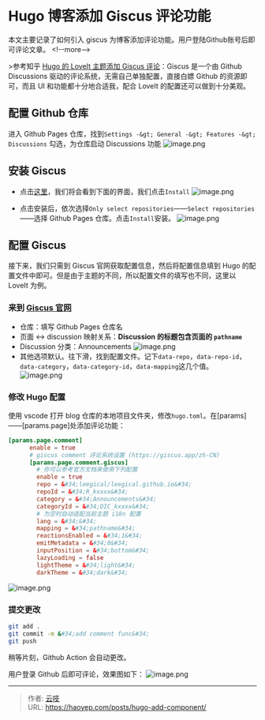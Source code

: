 # Hugo 博客添加 Giscus 评论功能

本文主要记录了如何引入 giscus 为博客添加评论功能。用户登陆Github账号后即可评论文章。
&lt;!--more--&gt;

&gt;参考知乎 [Hugo 的 LoveIt 主题添加 Giscus 评论](https://zhuanlan.zhihu.com/p/642438343)：Giscus 是一个由 Github Discussions 驱动的评论系统，无需自己单独配置，直接白嫖 Github 的资源即可，而且 UI 和功能都十分地合适我，配合 LoveIt 的配置还可以做到十分美观。

## 配置 Github 仓库
进入 Github Pages 仓库，找到`Settings -&gt; General -&gt; Features -&gt; Discussions` 勾选，为仓库启动 Discussions 功能
![image.png](https://cdn.haoyep.com/gh/leegical/Blog_img/md_img202311081213743.png)

## 安装 Giscus
- 点击[这里](https://github.com/apps/giscus)，我们将会看到下面的界面，我们点击`Install`
![image.png](https://cdn.haoyep.com/gh/leegical/Blog_img/md_img202311081216731.png)

- 点击安装后，依次选择`Only select repositories`——`Select repositories`——选择 Github Pages 仓库。点击`Install`安装。
![image.png](https://cdn.haoyep.com/gh/leegical/Blog_img/md_img202311081217166.png)
## 配置 Giscus
接下来，我们只需到 Giscus 官网获取配置信息，然后将配置信息填到 Hugo 的配置文件中即可。但是由于主题的不同，所以配置文件的填写也不同，这里以 LoveIt 为例。
### 来到 [Giscus 官网](https://giscus.app/zh-CN)
- 仓库：填写 Github Pages 仓库名
- 页面 ↔️ discussion 映射关系：**Discussion 的标题包含页面的 `pathname`**
- Discussion 分类：Announcements
![image.png](https://cdn.haoyep.com/gh/leegical/Blog_img/md_img202311081221150.png)
- 其他选项默认。往下滑，找到配置文件。记下`data-repo`，`data-repo-id`，`data-category`，`data-category-id`，`data-mapping`这几个值。
![image.png](https://cdn.haoyep.com/gh/leegical/Blog_img/md_img202311081226064.png)
### 修改 Hugo 配置
使用 vscode 打开 blog 仓库的本地项目文件夹，修改`hugo.toml`。在[params]——[params.page]处添加评论功能：
```toml
[params.page.comment]
      enable = true
      # giscus comment 评论系统设置 (https://giscus.app/zh-CN)
      [params.page.comment.giscus]
        # 你可以参考官方文档来使用下列配置
        enable = true
        repo = &#34;leegical/leegical.github.io&#34;
        repoId = &#34;R_kxxxx&#34;
        category = &#34;Announcements&#34;
        categoryId = &#34;DIC_kxxxx&#34;
        # 为空时自动适配当前主题 i18n 配置
        lang = &#34;&#34;
        mapping = &#34;pathname&#34;
        reactionsEnabled = &#34;1&#34;
        emitMetadata = &#34;0&#34;
        inputPosition = &#34;bottom&#34;
        lazyLoading = false
        lightTheme = &#34;light&#34;
        darkTheme = &#34;dark&#34;
```
![image.png](https://cdn.haoyep.com/gh/leegical/Blog_img/md_img202311081236503.png)

### 提交更改
```bash
git add .
git commit -m &#34;add comment func&#34;
git push
```
稍等片刻，Github Action 会自动更改。

用户登录 Github 后即可评论，效果图如下：
![image.png](https://cdn.haoyep.com/gh/leegical/Blog_img/md_img202311081302484.png)


---

> 作者: [云吱](https://haoyep.com/)  
> URL: https://haoyep.com/posts/hugo-add-component/  


